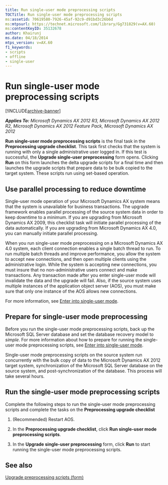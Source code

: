 ```yaml
---
title: Run single-user mode preprocessing scripts
TOCTitle: Run single-user mode preprocessing scripts
ms:assetid: 70619580-7926-45af-92c9-d91bd3c26b6d
ms:mtpsurl: https://technet.microsoft.com/library/Gg731829(v=AX.60)
ms:contentKeyID: 35132678
author: Khairunj
ms.date: 04/18/2014
mtps_version: v=AX.60
f1_keywords:
- scripts
- offline
- single-user
---
```


# Run single-user mode preprocessing scripts 


[!INCLUDE[archive-banner](includes/archive-banner.md)]


_**Applies To:** Microsoft Dynamics AX 2012 R3, Microsoft Dynamics AX 2012 R2, Microsoft Dynamics AX 2012 Feature Pack, Microsoft Dynamics AX 2012_

**Run single-user mode preprocessing scripts** is the final task in the **Preprocessing upgrade checklist**. This task first checks that the system is running with only a single administrative user logged in. If this test is successful, the **Upgrade single-user preprocessing** form opens. Clicking **Run** on this form launches the delta upgrade scripts for a final time and then launches the upgrade scripts that prepare data to be bulk copied to the target system. These scripts run using set-based operation.

## Use parallel processing to reduce downtime

Single-user mode operation of your Microsoft Dynamics AX system means that the system is unavailable for business transactions. The upgrade framework enables parallel processing of the source system data in order to keep downtime to a minimum. If you are upgrading from Microsoft Dynamics AX 2009, this checklist task will initiate parallel processing of the data automatically. If you are upgrading from Microsoft Dynamics AX 4.0, you can manually initiate parallel processing.

When you run single-user mode preprocessing on a Microsoft Dynamics AX 4.0 system, each client connection enables a single batch thread to run. To run multiple batch threads and improve performance, you allow the system to accept new connections, and then open multiple clients using the administrative login. While the system is accepting new connections, you must insure that no non-administrative users connect and make transactions. Any transaction made after you enter single-user mode will invalidate the data and the upgrade will fail. Also, if the source system uses multiple instances of the application object server (AOS), you must make sure that only one instance of the AOS allows new connections.

For more information, see [Enter into single-user mode](enter-into-single-user-mode.md).

## Prepare for single-user mode preprocessing

Before you run the single-user mode preprocessing scripts, back up the Microsoft SQL Server database and set the database recovery model to *simple*. For more information about how to prepare for running the single-user mode preprocessing scripts, see [Enter into single-user mode](enter-into-single-user-mode.md).

Single-user mode preprocessing scripts on the source system run concurrently with the bulk copy of data to the Microsoft Dynamics AX 2012 target system, synchronization of the Microsoft SQL Server database on the source system, and post-synchronization of the database. This process will take several hours.

## Run the single-user mode preprocessing scripts

Complete the following steps to run the single-user mode preprocessing scripts and complete the tasks on the **Preprocessing upgrade checklist**

1.  (Recommended) Restart AOS.

2.  In the **Preprocessing upgrade checklist**, click **Run single-user mode preprocessing scripts**.

3.  In the **Upgrade single-user preprocessing** form, click **Run** to start running the single-user mode preprocessing scripts.

## See also

[Upgrade preprocessing scripts (form)](https://technet.microsoft.com/library/hh202100\(v=ax.60\))

  


